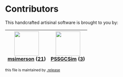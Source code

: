 # Contributors

This handcrafted artisinal software is brought to you by:

| <img height="80" src="https://avatars.githubusercontent.com/u/261635?v=4"><br><a href="https://github.com/msimerson">msimerson</a> (<a href="https://github.com/haraka/haraka-utils/commits?author=msimerson">21</a>) | <img height="80" src="https://avatars.githubusercontent.com/u/42121756?v=4"><br><a href="https://github.com/PSSGCSim">PSSGCSim</a> (<a href="https://github.com/haraka/haraka-utils/commits?author=PSSGCSim">3</a>) |
| :-------------------------------------------------------------------------------------------------------------------------------------------------------------------------------------------------------------------: | :-----------------------------------------------------------------------------------------------------------------------------------------------------------------------------------------------------------------: |

<sub>this file is maintained by [.release](https://github.com/msimerson/.release)</sub>
